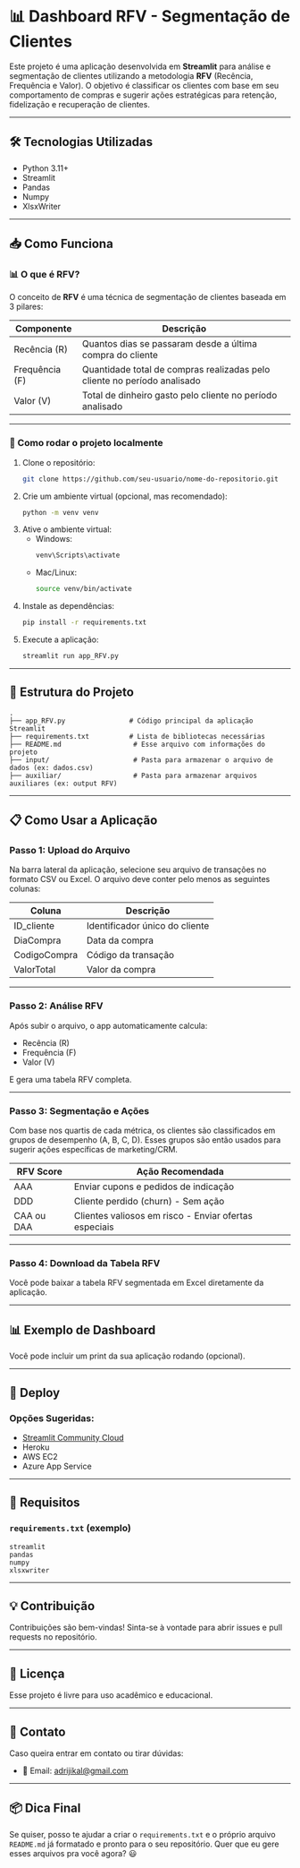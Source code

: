 # 📊 Dashboard RFV - Segmentação de Clientes

Este projeto é uma aplicação desenvolvida em **Streamlit** para análise e segmentação de clientes utilizando a metodologia **RFV** (Recência, Frequência e Valor). O objetivo é classificar os clientes com base em seu comportamento de compras e sugerir ações estratégicas para retenção, fidelização e recuperação de clientes.

---

## 🛠️ Tecnologias Utilizadas

- Python 3.11+
- Streamlit
- Pandas
- Numpy
- XlsxWriter

---

## 📥 Como Funciona

### 📊 O que é RFV?
O conceito de **RFV** é uma técnica de segmentação de clientes baseada em 3 pilares:

| Componente | Descrição |
|---|---|
| Recência (R) | Quantos dias se passaram desde a última compra do cliente |
| Frequência (F) | Quantidade total de compras realizadas pelo cliente no período analisado |
| Valor (V) | Total de dinheiro gasto pelo cliente no período analisado |

---

### 🚀 Como rodar o projeto localmente

1. Clone o repositório:
    ```bash
    git clone https://github.com/seu-usuario/nome-do-repositorio.git
    ```
2. Crie um ambiente virtual (opcional, mas recomendado):
    ```bash
    python -m venv venv
    ```
3. Ative o ambiente virtual:
    - Windows:
        ```bash
        venv\Scripts\activate
        ```
    - Mac/Linux:
        ```bash
        source venv/bin/activate
        ```
4. Instale as dependências:
    ```bash
    pip install -r requirements.txt
    ```
5. Execute a aplicação:
    ```bash
    streamlit run app_RFV.py
    ```
---

## 📂 Estrutura do Projeto

```text
.
├── app_RFV.py                # Código principal da aplicação Streamlit
├── requirements.txt          # Lista de bibliotecas necessárias
├── README.md                  # Esse arquivo com informações do projeto
├── input/                     # Pasta para armazenar o arquivo de dados (ex: dados.csv)
├── auxiliar/                  # Pasta para armazenar arquivos auxiliares (ex: output RFV)
```

---

## 📋 Como Usar a Aplicação

### Passo 1: Upload do Arquivo
Na barra lateral da aplicação, selecione seu arquivo de transações no formato CSV ou Excel. O arquivo deve conter pelo menos as seguintes colunas:

| Coluna | Descrição |
|---|---|
| ID_cliente | Identificador único do cliente |
| DiaCompra | Data da compra |
| CodigoCompra | Código da transação |
| ValorTotal | Valor da compra |

---

### Passo 2: Análise RFV
Após subir o arquivo, o app automaticamente calcula:

- Recência (R)
- Frequência (F)
- Valor (V)

E gera uma tabela RFV completa.

---

### Passo 3: Segmentação e Ações
Com base nos quartis de cada métrica, os clientes são classificados em grupos de desempenho (A, B, C, D). Esses grupos são então usados para sugerir ações específicas de marketing/CRM.

| RFV Score | Ação Recomendada |
|---|---|
| AAA | Enviar cupons e pedidos de indicação |
| DDD | Cliente perdido (churn) - Sem ação |
| CAA ou DAA | Clientes valiosos em risco - Enviar ofertas especiais |

---

### Passo 4: Download da Tabela RFV
Você pode baixar a tabela RFV segmentada em Excel diretamente da aplicação.

---

## 📊 Exemplo de Dashboard

Você pode incluir um print da sua aplicação rodando (opcional).

---

## 📡 Deploy

### Opções Sugeridas:
- [Streamlit Community Cloud](https://streamlit.io/cloud)
- Heroku
- AWS EC2
- Azure App Service

---

## 📑 Requisitos

### `requirements.txt` (exemplo)
```text
streamlit
pandas
numpy
xlsxwriter
```

---

## 💡 Contribuição

Contribuições são bem-vindas! Sinta-se à vontade para abrir issues e pull requests no repositório.

---

## 📜 Licença

Esse projeto é livre para uso acadêmico e educacional.

---

## 🔗 Contato

Caso queira entrar em contato ou tirar dúvidas:

- 📧 Email: adrijikal@gmail.com

---

## 📦 Dica Final

Se quiser, posso te ajudar a criar o `requirements.txt` e o próprio arquivo `README.md` já formatado e pronto para o seu repositório. Quer que eu gere esses arquivos pra você agora? 😃
